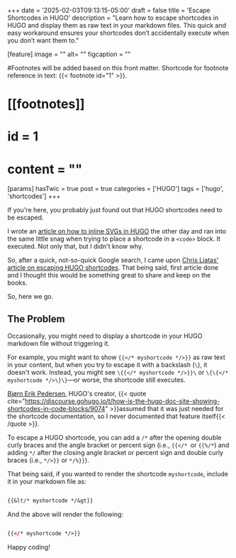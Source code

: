 +++
date = '2025-02-03T09:13:15-05:00'
draft = false
title = 'Escape Shortcodes in HUGO'
description = "Learn how to escape shortcodes in HUGO and display them as raw text in your markdown files. This quick and easy workaround ensures your shortcodes don’t accidentally execute when you don’t want them to."

[feature]
  image = ""
  alt= ""
  figcaption = ""

#Footnotes will be added based on this front matter. Shortcode for footnote reference in text: {{< footnote id="1" >}}.

# [[footnotes]]
#   id = 1
#   content = ""

[params]
  hasTwic = true
  post = true
  categories = ['HUGO']
  tags = ['hugo', 'shortcodes']
+++

If you're here, you probably just found out that HUGO shortcodes need to be escaped. 

I wrote an [article on how to inline SVGs in HUGO](/blog/inline-svg-files-in-hugo) the other day and ran into the same little snag when trying to place a shortcode in a `<code>` block. It executed. Not only that, but I didn't know why. 

So, after a quick, not-so-quick Google search, I came upon [Chris Liatas' article on escaping HUGO shortcodes](https://liatas.com/posts/escaping-hugo-shortcodes/). That being said, first article done and I thought this would be something great to share and keep on the books.

So, here we go.


## The Problem

Occasionally, you might need to display a shortcode in your HUGO markdown file without triggering it. 

For example, you might want to show `{{</* myshortcode */>}}` as raw text in your content, but when you try to escape it with a backslash (`\`), it doesn't work. Instead, you might see ```\{{</* myshortcode */>}}\``` or `\{\{</* myshortcode */>\}\}`—or worse, the shortcode still executes.

[Bjørn Erik Pedersen](https://bep.is/en/), HUGO's creator, {{< quote cite="https://discourse.gohugo.io/t/how-is-the-hugo-doc-site-showing-shortcodes-in-code-blocks/9074" >}}assumed that it was just needed for the shortcode documentation, so I never documented that feature itself{{< /quote >}}.

To escape a HUGO shortcode, you can add a `/*` after the opening double curly braces and the angle bracket or percent sign (i.e., `{{</* `or `{{%/*`) and adding `*/` after the closing angle bracket or percent sign and double curly braces (i.e., `*/>}}` or `*/%}}`). 

That being said, if you wanted to render the shortcode `myshortcode`, include it in your markdown file as:

```md

{{&lt/* myshortcode */&gt}}

```

And the above will render the following:

```html

{{</* myshortcode */>}}

```

Happy coding!